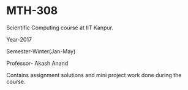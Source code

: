 # MTH-308
Scientific Computing course at IIT Kanpur.

Year-2017

Semester-Winter(Jan-May)

Professor- Akash Anand

Contains assignment solutions and mini project work done during the course.
